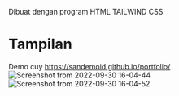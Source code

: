 Dibuat dengan program
HTML
TAILWIND CSS
# Tampilan
Demo cuy https://sandemoid.github.io/portfolio/
![Screenshot from 2022-09-30 16-04-44](https://user-images.githubusercontent.com/110391043/193238157-b798d0fa-71fe-432e-8322-e2967f773432.png)
![Screenshot from 2022-09-30 16-04-52](https://user-images.githubusercontent.com/110391043/193238172-d2a18be3-e97f-43cb-8ecf-c9222d24e4e8.png)
